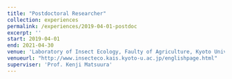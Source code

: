 ```yaml
---
title: "Postdoctoral Researcher"
collection: experiences
permalink: /experiences/2019-04-01-postdoc
excerpt: ''
start: 2019-04-01
end: 2021-04-30
venue: 'Laboratory of Insect Ecology, Faulty of Agriculture, Kyoto University'
venueurl: "http://www.insecteco.kais.kyoto-u.ac.jp/englishpage.html"
superviser: 'Prof. Kenji Matsuura'
---
```


